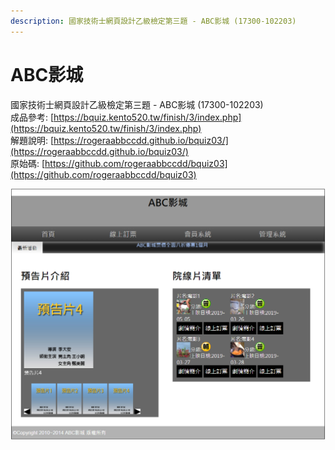 ```yaml
---
description: 國家技術士網頁設計乙級檢定第三題 - ABC影城 (17300-102203)
---
```


# ABC影城

國家技術士網頁設計乙級檢定第三題 - ABC影城 \(17300-102203\)  
成品參考: [https://bquiz.kento520.tw/finish/3/index.php](https://bquiz.kento520.tw/finish/3/index.php)  
解題說明: [https://rogeraabbccdd.github.io/bquiz03/](https://rogeraabbccdd.github.io/bquiz03/)  
原始碼: [https://github.com/rogeraabbccdd/bquiz03](https://github.com/rogeraabbccdd/bquiz03)  
   
![ABC影城](./images/3.png)
